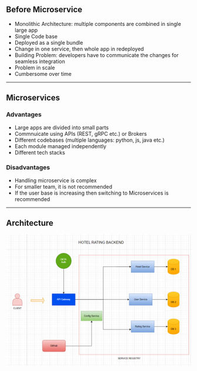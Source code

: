 ## Before Microservice

- Monolithic Architecture: multiple components are combined in single large app
- Single Code base
- Deployed as a single bundle
- Change in one service, then whole app in redeployed
- Building Problem: developers have to communicate the changes for seamless integration
- Problem in scale
- Cumbersome over time

*****

## Microservices

### Advantages

- Large apps are divided into small parts
- Commnuicate using APIs (REST, gRPC etc.) or Brokers
- Different codebases (multiple languages: python, js, java etc.)
- Each module managed independently
- Different tech stacks

### Disadvantages

- Handling microservice is complex
- For smaller team, it is not recommended
- If the user base is increasing then switching to Microservices is recommended

*** 
## Architecture
![img_1.png](img_1.png)